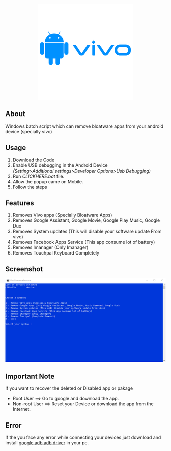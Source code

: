 
<div align="center">
  <img src="/Images/img3.svg" width="300px" />
</div>

## About
<p>Windows batch script which can remove bloatware apps from your android device (specially vivo)<p>

## Usage

1. Download the Code
2. Enable USB debugging in the Android Device 
   <br>*(Setting>Additional settings>Developer Options>Usb Debugging)*
3. Run _CLICKHERE.bat_ file.
4. Allow the popup came on Mobile.
5. Follow the steps

## Features

1. Removes Vivo apps (Specially Bloatware Apps)
2. Removes Google Assistant, Google Movie, Google Play Music, Google Duo 
3. Removes System updates (This will disable your software update From vivo)
4. Removes Facebook Apps Service (This app consume lot of battery)
5. Removes Imanager (Only Imanager)
6. Removes Touchpal Keyboard Completely

## Screenshot
<img src="/Images/img.png" width="auto"/>

## Important Note

If you want to recover the deleted or Disabled app or pakage

- Root User ==> Go to google and download the app.
- Non-root User ==> Reset your Device or download the app from the Internet.


## Error

If the you face any error while connecting your devices just download and install [google adb adb driver](https://developer.android.com/studio/run/win-usb) in your pc.

